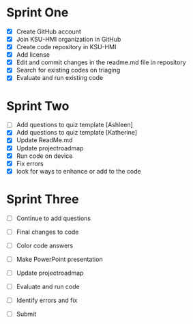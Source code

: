 # Sprint One
- [x] Create GitHub account
- [x] Join KSU-HMI organization in GitHub
- [x] Create code repository in KSU-HMI
- [x] Add license
- [x] Edit and commit changes in the readme.md file in repository
- [x] Search for existing codes on triaging
- [x] Evaluate and run existing code

# Sprint Two 
- [ ] Add questions to quiz template [Ashleen]
- [x] Add questions to quiz template [Katherine]
- [x] Update ReadMe.md
- [x] Update projectroadmap
- [x] Run code on device
- [x] Fix errors
- [x] look for ways to enhance or add to the code 
      
# Sprint Three
- [ ] Continue to add questions 
- [ ] Final changes to code
- [ ] Color code answers
- [ ] Make PowerPoint presentation
- [ ] Update projectroadmap
- [ ] Evaluate and run code
- [ ] Identify errors and fix
- [ ] Submit


